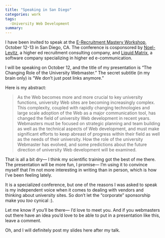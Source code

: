 ```yaml
---
title: "Speaking in San Diego"
categories: work
tags:
  -University Web Development
summary: 
---
```

<p>I have been invited to speak at the <a href="http://www.liquidmatrix.com/mastery/default.asp">E-Recruitment Mastery Workshop</a>, October 12-13 in San Diego, CA.  The conference is cosponsored by <a href="http://www.noel-levitz.com/">Noel-Levitz</a>, a higher ed recruitment consulting company, and <a href="http://www.liquidmatrix.com/">Liquid Matrix</a>, a software company specializing in higher ed e-communication.</p>

<p>I will be speaking on October 12, and the title of my presentation is &#8220;The Changing Role of the University Webmaster.&#8221;  The secret subtitle (in my brain only) is &#8220;We don&#8217;t just post links anymore.&#8221;</p>

<p>Here is my abstract: </p>

<blockquote>
<p>As the Web becomes more and more crucial to key university functions, university Web  sites are becoming increasingly complex.  This complexity, coupled with rapidly  changing technologies and large scale adoption of the Web as a major communication  tool, has changed the field of university Web development in recent years.   Webmasters must be focused on strategic planning and team building as well as the  technical aspects of Web development, and must make significant efforts to keep  abreast of progress within their field as well as the needs of their university.  How the  role of the university Webmaster has evolved, and some predictions about the future  direction of university Web development will be examined.</p>
</blockquote>

<p>That is all a bit dry&#8212; I think my scientific training got the best of me there.  The presentation will be more fun, I promise&#8212; I&#8217;m using it to convince myself that I&#8217;m not more interesting in writing than in person, which is how I&#8217;ve been feeling lately.</p>

<p>It is a specialized conference, but one of the reasons I was asked to speak is my independent voice when it comes to dealing with vendors and thinking about university sites.  So don&#8217;t let the &#8220;corporate&#8221; sponsorship make you <em>too</em> cynical :).</p>

<p>Let me know if you&#8217;ll be there&#8212; I&#8217;d love to meet you.  And if you webmasters out there have an idea you&#8217;d love to be able to put in a presentation like this, leave a comment.</p>

<p>Oh, and I will definitely post my slides here after my talk.</p>
